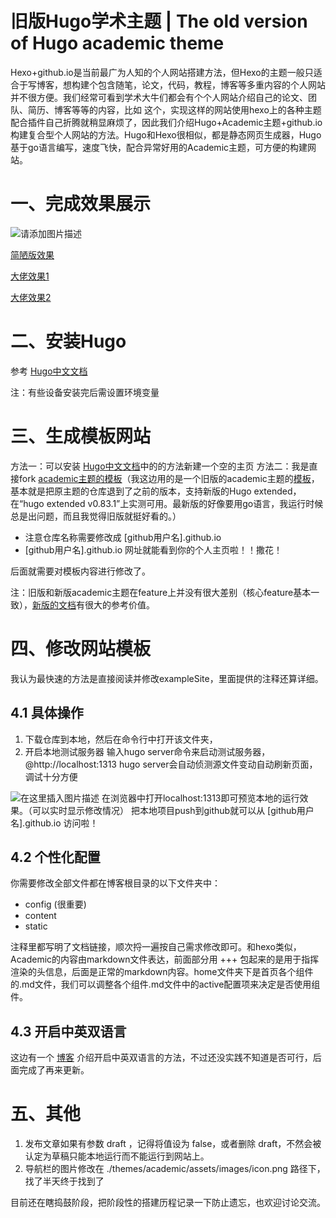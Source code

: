 # 旧版Hugo学术主题 | The old version of Hugo academic theme

Hexo+github.io是当前最广为人知的个人网站搭建方法，但Hexo的主题一般只适合于写博客，想构建个包含随笔，论文，代码，教程，博客等多重内容的个人网站并不很方便。我们经常可看到学术大牛们都会有个个人网站介绍自己的论文、团队、简历、博客等等的内容，比如 这个，实现这样的网站使用hexo上的各种主题配合插件自己折腾就稍显麻烦了，因此我们介绍Hugo+Academic主题+github.io构建复合型个人网站的方法。Hugo和Hexo很相似，都是静态网页生成器，Hugo基于go语言编写，速度飞快，配合异常好用的Academic主题，可方便的构建网站。
# 一、完成效果展示
![请添加图片描述](https://img-blog.csdnimg.cn/b83fbd82032345d9ab3c2673f1517c54.png)

[简陋版效果](https://Yiminghh.github.io)

[大佬效果1](https://shiruipan.github.io/)

[大佬效果2](https://linzhuyue.github.io/)

# 二、安装Hugo
参考 [Hugo中文文档](https://www.gohugo.org/)

注：有些设备安装完后需设置环境变量

# 三、生成模板网站
方法一：可以安装 [Hugo中文文档](https://www.gohugo.org/)中的的方法新建一个空的主页
方法二：我是直接fork [academic主题的模板](https://github.com/Yiminghh/hugo-academic-old-demo)（我这边用的是一个旧版的academic主题的[模板](https://github.com/Yiminghh/hugo-academic-old-demo)，基本就是把原主题的仓库退到了之前的版本，支持新版的Hugo extended，在“hugo extended v0.83.1”上实测可用。最新版的好像要用go语言，我运行时候总是出问题，而且我觉得旧版就挺好看的。）
- 注意仓库名称需要修改成 [github用户名].github.io
-  [github用户名].github.io 网址就能看到你的个人主页啦！！撒花！

后面就需要对模板内容进行修改了。

注：旧版和新版academic主题在feature上并没有很大差别（核心feature基本一致），[新版的文档](https://wowchemy.com/docs/)有很大的参考价值。


# 四、修改网站模板
我认为最快速的方法是直接阅读并修改exampleSite，里面提供的注释还算详细。




## 4.1 具体操作
1. 下载仓库到本地，然后在命令行中打开该文件夹，
2. 开启本地测试服务器
输入hugo server命令来启动测试服务器，@http://localhost:1313
hugo server会自动侦测源文件变动自动刷新页面，调试十分方便

![在这里插入图片描述](https://img-blog.csdnimg.cn/48299e1a027a46398fcada7f49b23eb5.png)
在浏览器中打开localhost:1313即可预览本地的运行效果。（可以实时显示修改情况）
把本地项目push到github就可以从 [github用户名].github.io 访问啦！

## 4.2 个性化配置
你需要修改全部文件都在博客根目录的以下文件夹中：

- config (很重要)
- content
- static

注释里都写明了文档链接，顺次捋一遍按自己需求修改即可。和hexo类似，Academic的内容由markdown文件表达，前面部分用 +++ 包起来的是用于指挥渲染的头信息，后面是正常的markdown内容。home文件夹下是首页各个组件的.md文件，我们可以调整各个组件.md文件中的active配置项来决定是否使用组件。

## 4.3 开启中英双语言
这边有一个 [博客](https://blog.csdn.net/leida_wt/article/details/104175919) 介绍开启中英双语言的方法，不过还没实践不知道是否可行，后面完成了再来更新。


# 五、其他
1. 发布文章如果有参数 draft ，记得将值设为 false，或者删除 draft，不然会被认定为草稿只能本地运行而不能运行到网站上。
2. 导航栏的图片修改在 ./themes/academic/assets/images/icon.png 路径下，找了半天终于找到了

目前还在瞎捣鼓阶段，把阶段性的搭建历程记录一下防止遗忘，也欢迎讨论交流。

